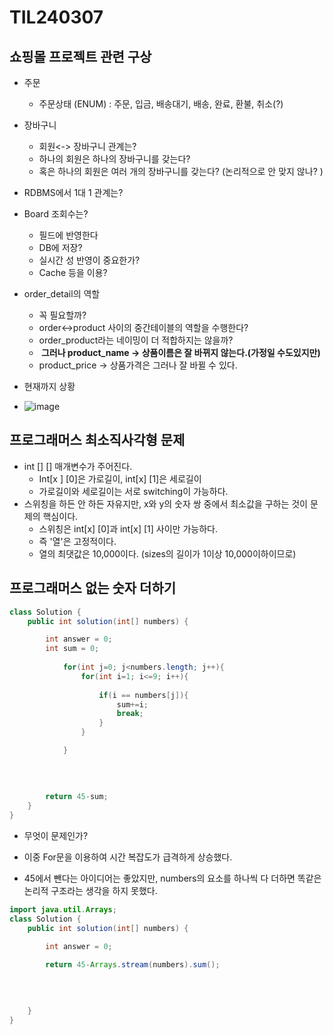 # TIL240307

## 쇼핑몰 프로젝트 관련 구상

* 주문
  * 주문상태 (ENUM) : 주문, 입금, 배송대기, 배송, 완료, 환불, 취소(?)
* 장바구니
  * 회원<-> 장바구니 관계는?
  * 하나의 회원은 하나의 장바구니를 갖는다?
  * 혹은 하나의 회원은 여러 개의 장바구니를 갖는다? (논리적으로 안 맞지 않나? )
* RDBMS에서 1대 1 관계는? 
* Board 조회수는?
  * 필드에 반영한다
  * DB에 저장?
  * 실시간 성 반영이 중요한가? 
  * Cache 등을 이용? 
* order_detail의 역할
  * 꼭 필요할까?
  * order<->product 사이의 중간테이블의 역할을 수행한다?
  * order_product라는 네이밍이 더 적합하지는 않을까?
  * <b> 그러나 product_name -> 상품이름은 잘 바뀌지 않는다.(가정일 수도있지만) </b>
  * product_price -> 상품가격은 그러나 잘 바뀔 수 있다. 

* 현재까지 상황
* ![image](https://github.com/daewon-ko/TIL/assets/105340285/59495b53-2e99-4af3-b046-1f3d0fff8c88)

## 프로그래머스 최소직사각형 문제

* int [] [] 매개변수가 주어진다. 
  * Int[x ] [0]은 가로길이, int[x] [1]은 세로길이
  * 가로길이와 세로길이는 서로 switching이 가능하다.
* 스위칭을 하든 안 하든 자유지만, x와 y의 숫자 쌍 중에서 최소값을 구하는 것이 문제의 핵심이다. 
  * 스위칭은 int[x] [0]과 int[x] [1] 사이만 가능하다. 
  * 즉 '열'은 고정적이다. 
  * 열의 최댓값은 10,000이다. (sizes의 길이가 1이상 10,000이하이므로)

## 프로그래머스 없는 숫자 더하기

```java
class Solution {
    public int solution(int[] numbers) {

        int answer = 0;
        int sum = 0;
    
            for(int j=0; j<numbers.length; j++){
                for(int i=1; i<=9; i++){
                    
                    if(i == numbers[j]){
                        sum+=i;
                        break;
                    }                    
                }

            }
        
        
        
        
        return 45-sum;
    }
}
```

* 무엇이 문제인가? 

* 이중 For문을 이용하여 시간 복잡도가 급격하게 상승했다. 
* 45에서 뺀다는 아이디어는 좋았지만, numbers의 요소를 하나씩 다 더하면 똑같은 논리적 구조라는 생각을 하지 못했다.

```java
import java.util.Arrays;
class Solution {
    public int solution(int[] numbers) {

        int answer = 0;
      
        return 45-Arrays.stream(numbers).sum();
        

        
        
    }
}
```

